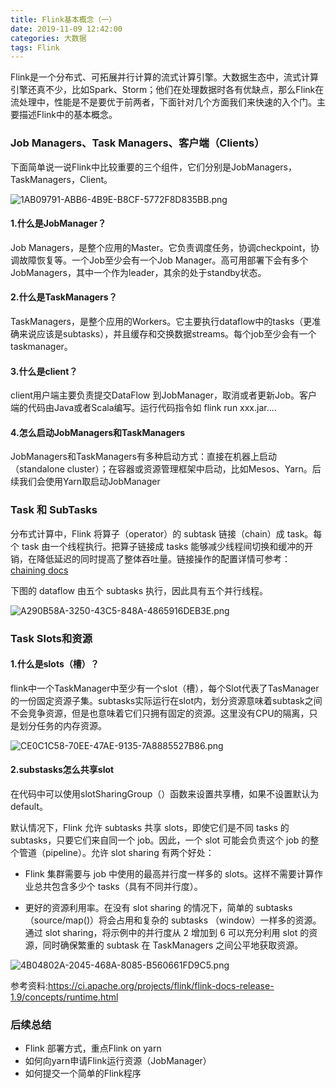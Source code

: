 ```yaml
---
title: Flink基本概念（一）
date: 2019-11-09 12:42:00
categories: 大数据
tags: Flink
---
```


Flink是一个分布式、可拓展并行计算的流式计算引擎。大数据生态中，流式计算引擎还真不少，比如Spark、Storm；他们在处理数据时各有优缺点，那么Flink在流处理中，性能是不是要优于前两者，下面针对几个方面我们来快速的入个门。主要描述Flink中的基本概念。


### Job Managers、Task Managers、客户端（Clients）

下面简单说一说Flink中比较重要的三个组件，它们分别是JobManagers，TaskManagers，Client。

![1AB09791-ABB6-4B9E-B8CF-5772F8D835BB.png](https://i.loli.net/2019/11/11/BYN6pwKzoUgJEXk.png)

#### 1.什么是JobManager？

Job Managers，是整个应用的Master。它负责调度任务，协调checkpoint，协调故障恢复等。一个Job至少会有一个Job Manager。高可用部署下会有多个JobManagers，其中一个作为leader，其余的处于standby状态。

#### 2.什么是TaskManagers？

TaskManagers，是整个应用的Workers。它主要执行dataflow中的tasks（更准确来说应该是subtasks），并且缓存和交换数据streams。每个job至少会有一个taskmanager。

#### 3.什么是client？

client用户端主要负责提交DataFlow 到JobManager，取消或者更新Job。客户端的代码由Java或者Scala编写。运行代码指令如  flink run xxx.jar....


#### 4.怎么启动JobManagers和TaskManagers

JobManagers和TaskManagers有多种启动方式：直接在机器上启动（standalone cluster）；在容器或资源管理框架中启动，比如Mesos、Yarn。后续我们会使用Yarn取启动JobManager


### Task 和 SubTasks

分布式计算中，Flink 将算子（operator）的 subtask 链接（chain）成 task。每个 task 由一个线程执行。把算子链接成 tasks 能够减少线程间切换和缓冲的开销，在降低延迟的同时提高了整体吞吐量。链接操作的配置详情可参考：[chaining docs](https://ci.apache.org/projects/flink/flink-docs-release-1.9/zh/dev/stream/operators/#task-chaining-and-resource-groups)

下图的 dataflow 由五个 subtasks 执行，因此具有五个并行线程。

![A290B58A-3250-43C5-848A-4865916DEB3E.png](https://i.loli.net/2019/11/11/gTNYUikXtphH9uz.png)

### Task Slots和资源

#### 1.什么是slots（槽）？

flink中一个TaskManager中至少有一个slot（槽），每个Slot代表了TasManager的一份固定资源子集。subtasks实际运行在slot内，划分资源意味着subtask之间不会竞争资源，但是也意味着它们只拥有固定的资源。这里没有CPU的隔离，只是划分任务的内存资源。

![CE0C1C58-70EE-47AE-9135-7A8885527B86.png](https://i.loli.net/2019/11/11/Fg9VWTZyKt6NEwk.png)

#### 2.substasks怎么共享slot

在代码中可以使用slotSharingGroup（）函数来设置共享槽，如果不设置默认为default。

默认情况下，Flink 允许 subtasks 共享 slots，即使它们是不同 tasks 的 subtasks，只要它们来自同一个 job。因此，一个 slot 可能会负责这个 job 的整个管道（pipeline）。允许 slot sharing 有两个好处：

* Flink 集群需要与 job 中使用的最高并行度一样多的 slots。这样不需要计算作业总共包含多少个 tasks（具有不同并行度）。

* 更好的资源利用率。在没有 slot sharing 的情况下，简单的 subtasks（source/map()）将会占用和复杂的 subtasks （window）一样多的资源。通过 slot sharing，将示例中的并行度从 2 增加到 6 可以充分利用 slot 的资源，同时确保繁重的 subtask 在 TaskManagers 之间公平地获取资源。

![4B04802A-2045-468A-8085-B560661FD9C5.png](https://i.loli.net/2019/11/11/g2wPquCrkO5exE1.png)

参考资料:https://ci.apache.org/projects/flink/flink-docs-release-1.9/concepts/runtime.html

### 后续总结

* Flink 部署方式，重点Flink on yarn
* 如何向yarn申请Flink运行资源（JobManager）
* 如何提交一个简单的Flink程序
